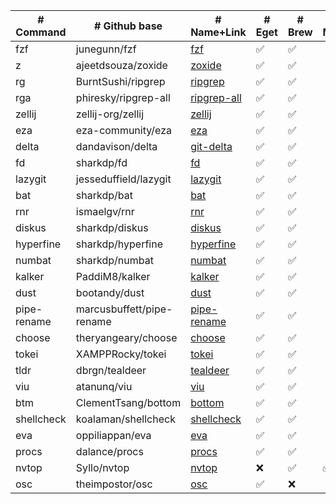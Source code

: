 | # Command          | # Github base              | # Name+Link                                                   | # Eget  | # Brew | # Mamba |
|---------------     |--------------------------- | --------------------------------------------------------------|-------- |--------|---------|
| fzf                | junegunn/fzf               | [fzf](https://github.com/junegunn/fzf)                        | ✅      | ✅     |         |
| z                  | ajeetdsouza/zoxide         | [zoxide](https://github.com/ajeetdsouza/zoxide)               | ✅      | ✅     |         |
| rg                 | BurntSushi/ripgrep         | [ripgrep](https://github.com/BurntSushi/ripgrep )             | ✅      | ✅     |         |
| rga                | phiresky/ripgrep-all       | [ripgrep-all](https://github.com/phiresky/ripgrep-all )       | ✅      | ✅     |         |
| zellij             | zellij-org/zellij          | [zellij](https://github.com/zellij-org/zellij)                | ✅      | ✅     |         |
| eza                | eza-community/eza          | [eza](https://github.com/eza-community/eza)                   | ✅      | ✅     |         |
| delta              | dandavison/delta           | [git-delta](https://github.com/dandavison/delta)              | ✅      | ✅     |         |
| fd                 | sharkdp/fd                 | [fd](https://github.com/sharkdp/fd)                           | ✅      | ✅     |         |
| lazygit            | jesseduffield/lazygit      | [lazygit](https://github.com/jesseduffield/lazygit)           | ✅      | ✅     |         |
| bat                | sharkdp/bat                | [bat](https://github.com/sharkdp/bat)                         | ✅      | ✅     |         |
| rnr                | ismaelgv/rnr               | [rnr](https://github.com/ismaelgv/rnr)                        | ✅      | ✅     |         |
| diskus             | sharkdp/diskus             | [diskus](https://github.com/sharkdp/diskus)                   | ✅      | ✅     |         |
| hyperfine          | sharkdp/hyperfine          | [hyperfine](https://github.com/sharkdp/hyperfine)             | ✅      | ✅     |         |
| numbat             | sharkdp/numbat             | [numbat](https://github.com/sharkdp/numbat)                   | ✅      | ✅     |         |
| kalker             | PaddiM8/kalker             | [kalker](https://github.com/PaddiM8/kalker)                   | ✅      | ✅     |         |
| dust               | bootandy/dust              | [dust](https://github.com/bootandy/dust)                      | ✅      | ✅     |         |
| pipe-rename        | marcusbuffett/pipe-rename  | [pipe-rename](https://github.com/marcusbuffett/pipe-rename)   | ✅      | ✅     |         |
| choose             | theryangeary/choose        | [choose](https://github.com/theryangeary/choose)              | ✅      | ✅     |         |
| tokei              | XAMPPRocky/tokei           | [tokei](https://github.com/XAMPPRocky/tokei)                  | ✅      | ✅     |         |
| tldr               | dbrgn/tealdeer             | [tealdeer](https://github.com/dbrgn/tealdeer)                 | ✅      | ✅     |         |
| viu                | atanunq/viu                | [viu](https://github.com/atanunq/viu)                         | ✅      | ✅     |         |
| btm                | ClementTsang/bottom        | [bottom](https://github.com/ClementTsang/bottom)              | ✅      | ✅     |         |
| shellcheck         | koalaman/shellcheck        | [shellcheck](https://github.com/koalaman/shellcheck)          | ✅      | ✅     |         |
| eva                | oppiliappan/eva            | [eva](https://github.com/oppiliappan/eva)                     | ✅      | ✅     |         |
| procs              | dalance/procs              | [procs](https://github.com/dalance/procs)                     | ✅      | ✅     |         |
| nvtop              | Syllo/nvtop                | [nvtop](https://github.com/Syllo/nvtop)                       | ❌      | ✅     | ✅      |
| osc                | theimpostor/osc            | [osc](https://github.com/theimpostor/osc)                     | ✅      | ❌     |         |
